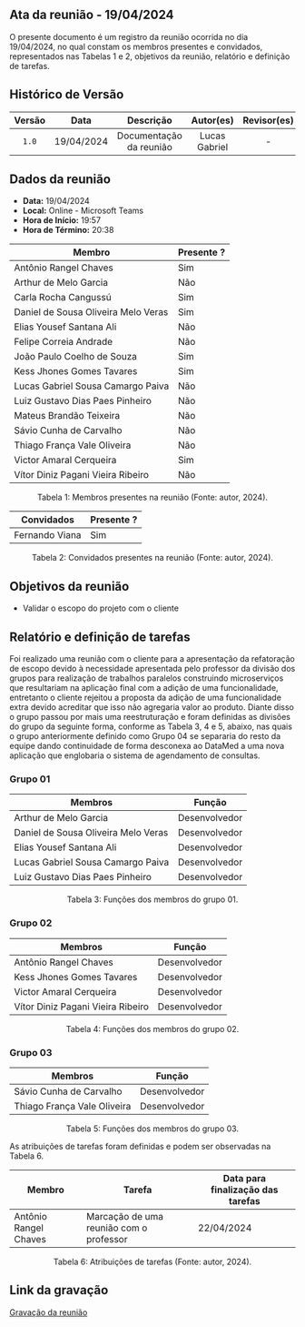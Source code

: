 ## Ata da reunião - 19/04/2024

O presente documento é um registro da reunião ocorrida no dia 19/04/2024, no qual constam os membros presentes e convidados,
representados nas Tabelas 1 e 2, objetivos da reunião, relatório e definição de tarefas.</p>

## Histórico de Versão

| Versão |    Data    |        Descrição        |   Autor(es)   | Revisor(es) |
| :----: | :--------: | :---------------------: | :-----------: | :---------: |
| `1.0`  | 19/04/2024 | Documentação da reunião | Lucas Gabriel |      -      |

## Dados da reunião

- **Data:** 19/04/2024
- **Local:** Online - Microsoft Teams
- **Hora de Início:** 19:57
- **Hora de Término:** 20:38

| Membro                              | Presente ? |
| ----------------------------------- | ---------- |
| Antônio Rangel Chaves               | Sim        |
| Arthur de Melo Garcia               | Não        |
| Carla Rocha Cangussú                | Sim        |
| Daniel de Sousa Oliveira Melo Veras | Sim        |
| Elias Yousef Santana Ali            | Não        |
| Felipe Correia Andrade              | Não        |
| João Paulo Coelho de Souza          | Sim        |
| Kess Jhones Gomes Tavares           | Sim        |
| Lucas Gabriel Sousa Camargo Paiva   | Não        |
| Luiz Gustavo Dias Paes Pinheiro     | Não        |
| Mateus Brandão Teixeira             | Não        |
| Sávio Cunha de Carvalho             | Não        |
| Thiago França Vale Oliveira         | Não        |
| Victor Amaral Cerqueira             | Sim        |
| Vítor Diniz Pagani Vieira Ribeiro   | Não        |

<div style="text-align: center">
<p> Tabela 1: Membros presentes na reunião (Fonte: autor, 2024). </p>
</div>

| Convidados          | Presente ? |
| ------------------- | ---------- |
| Fernando Viana      | Sim        |

<div style="text-align: center">
<p> Tabela 2: Convidados presentes na reunião (Fonte: autor, 2024). </p>
</div>

## Objetivos da reunião

- Validar o escopo do projeto com o cliente

## Relatório e definição de tarefas

Foi realizado uma reunião com o cliente para a apresentação da refatoração de escopo devido à necessidade apresentada pelo professor da divisão dos grupos para realização de trabalhos paralelos construindo microserviços que resultariam na aplicação final com a adição de uma funcionalidade, entretanto o cliente rejeitou a proposta da adição de uma funcionalidade extra devido acreditar que isso não agregaria valor ao produto. Diante disso o grupo passou por mais uma reestruturação e foram definidas as divisões do grupo da seguinte forma, conforme as Tabela 3, 4 e 5, abaixo, nas quais o grupo anteriormente definido como Grupo 04 se separaria do resto da equipe dando continuidade de forma desconexa ao DataMed a uma nova aplicação que englobaria o sistema de agendamento de consultas.

### Grupo 01

| Membros                             | Função        |
| ----------------------------------- | ------------- |
| Arthur de Melo Garcia               | Desenvolvedor |
| Daniel de Sousa Oliveira Melo Veras | Desenvolvedor |
| Elias Yousef Santana Ali            | Desenvolvedor |
| Lucas Gabriel Sousa Camargo Paiva   | Desenvolvedor |
| Luiz Gustavo Dias Paes Pinheiro     | Desenvolvedor |

<div style="text-align: center">
<p> Tabela 3: Funções dos membros do grupo 01. </p>
</div>

### Grupo 02

| Membros                           | Função        |
| --------------------------------- | ------------- |
| Antônio Rangel Chaves             | Desenvolvedor |
| Kess Jhones Gomes Tavares         | Desenvolvedor |
| Victor Amaral Cerqueira           | Desenvolvedor |
| Vítor Diniz Pagani Vieira Ribeiro | Desenvolvedor |

<div style="text-align: center">
<p> Tabela 4: Funções dos membros do grupo 02. </p>
</div>

### Grupo 03

| Membros                     | Função        |
| --------------------------- | ------------- |
| Sávio Cunha de Carvalho     | Desenvolvedor |
| Thiago França Vale Oliveira | Desenvolvedor |

<div style="text-align: center">
<p> Tabela 5: Funções dos membros do grupo 03. </p>
</div>

As atribuições de tarefas foram definidas e podem ser observadas na Tabela 6.

| Membro                | Tarefa                                  | Data para finalização das tarefas |
| --------------------- | --------------------------------------- | --------------------------------- |
| Antônio Rangel Chaves | Marcação de uma reunião com o professor | 22/04/2024                        |

<div style="text-align: center">
<p> Tabela 6: Atribuições de tarefas (Fonte: autor, 2024). </p>
</div>

## Link da gravação

[Gravação da reunião](https://youtu.be/FSm_WAjFTQk)